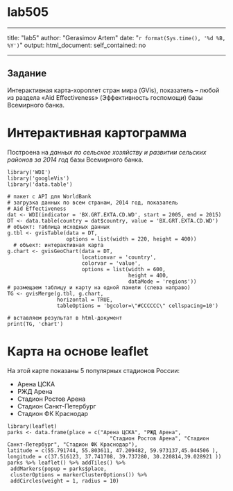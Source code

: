 # lab505
---
title: "lab5"
author: "Gerasimov Artem"
date: "`r format(Sys.time(), '%d %B, %Y')`"
output: 
  html_document: 
    self_contained: no

---


## Задание
Интерактивная карта-хороплет стран мира (GVis), показатель – любой из раздела «Aid Effectiveness» (Эффективность госпомощи) базы Всемирного банка.
# Интерактивная картограмма  
Построена на *данных по сельское хозяйству и развитии сельских районов за 2014 год* базы Всемирного банка.  

```{r, echo=TRUE, message=F, warning=FALSE, cashe=T, results='asis'}
library('WDI')
library('googleVis')
library('data.table')

# пакет с API для WorldBank
# загрузка данных по всем странам, 2014 год, показатель
# Aid Effectiveness
dat <- WDI(indicator = 'BX.GRT.EXTA.CD.WD', start = 2005, end = 2015)
DT <- data.table(country = dat$country, value = 'BX.GRT.EXTA.CD.WD')
# объект: таблица исходных данных
g.tbl <- gvisTable(data = DT, 
                   options = list(width = 220, height = 400))
  # объект: интерактивная карта
g.chart <- gvisGeoChart(data = DT, 
                        locationvar = 'country', 
                        colorvar = 'value', 
                        options = list(width = 600, 
                                       height = 400, 
                                       dataMode = 'regions'))
# размещаем таблицу и карту на одной панели (слева направо)
TG <- gvisMerge(g.tbl, g.chart, 
                horizontal = TRUE, 
                tableOptions = 'bgcolor=\"#CCCCCC\" cellspacing=10')

# вставляем результат в html-документ
print(TG, 'chart')
```


# Карта на основе leaflet  
На этой карте показаны 5 популярных стадионов России:

* Арена ЦСКА
* РЖД Арена
* Стадион Ростов Арена
* Стадион Санкт-Петербург
* Стадион ФК Краснодар

```{r, echo = T, message=FALSE, warning=F, results='asis'}
library(leaflet)
parks <- data.frame(place = c("Арена ЦСКА", "РЖД Арена",
                                 "Стадион Ростов Арена", "Стадион Санкт-Петербург", "Стадион ФК Краснодар"),
latitude = c(55.791744, 55.803611, 47.209482, 59.973137,45.044506 ),
longitude = c(37.516123, 37.741708, 39.737280, 30.220814,39.028921 ))
parks %>% leaflet() %>% addTiles() %>%
 addMarkers(popup = parks$place,
 clusterOptions = markerClusterOptions()) %>%
 addCircles(weight = 1, radius = 10)
```
